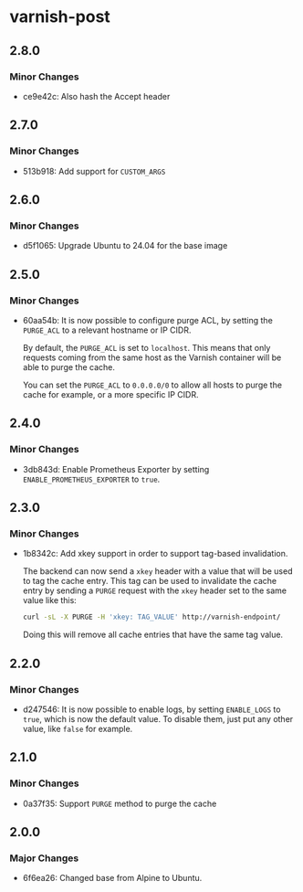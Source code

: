 # varnish-post

## 2.8.0

### Minor Changes

- ce9e42c: Also hash the Accept header

## 2.7.0

### Minor Changes

- 513b918: Add support for `CUSTOM_ARGS`

## 2.6.0

### Minor Changes

- d5f1065: Upgrade Ubuntu to 24.04 for the base image

## 2.5.0

### Minor Changes

- 60aa54b: It is now possible to configure purge ACL, by setting the `PURGE_ACL` to a relevant hostname or IP CIDR.

  By default, the `PURGE_ACL` is set to `localhost`.
  This means that only requests coming from the same host as the Varnish container will be able to purge the cache.

  You can set the `PURGE_ACL` to `0.0.0.0/0` to allow all hosts to purge the cache for example, or a more specific IP CIDR.

## 2.4.0

### Minor Changes

- 3db843d: Enable Prometheus Exporter by setting `ENABLE_PROMETHEUS_EXPORTER` to `true`.

## 2.3.0

### Minor Changes

- 1b8342c: Add xkey support in order to support tag-based invalidation.

  The backend can now send a `xkey` header with a value that will be used to tag the cache entry.
  This tag can be used to invalidate the cache entry by sending a `PURGE` request with the `xkey` header set to the same value like this:

  ```sh
  curl -sL -X PURGE -H 'xkey: TAG_VALUE' http://varnish-endpoint/
  ```

  Doing this will remove all cache entries that have the same tag value.

## 2.2.0

### Minor Changes

- d247546: It is now possible to enable logs, by setting `ENABLE_LOGS` to `true`, which is now the default value.
  To disable them, just put any other value, like `false` for example.

## 2.1.0

### Minor Changes

- 0a37f35: Support `PURGE` method to purge the cache

## 2.0.0

### Major Changes

- 6f6ea26: Changed base from Alpine to Ubuntu.
